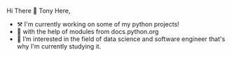 Hi There 👋
Tony Here, 
- ⚒ I'm currently working on some of my python projects!
- 🐍 with the help of modules from docs.python.org
- 👀 I’m interested in the field of data science and software engineer that's why I'm currently studying it.
  

<!---
AnthonyFrank-Ordonez/AnthonyFrank-Ordonez is a ✨ special ✨ repository because its `README.md` (this file) appears on your GitHub profile.
You can click the Preview link to take a look at your changes.
--->
